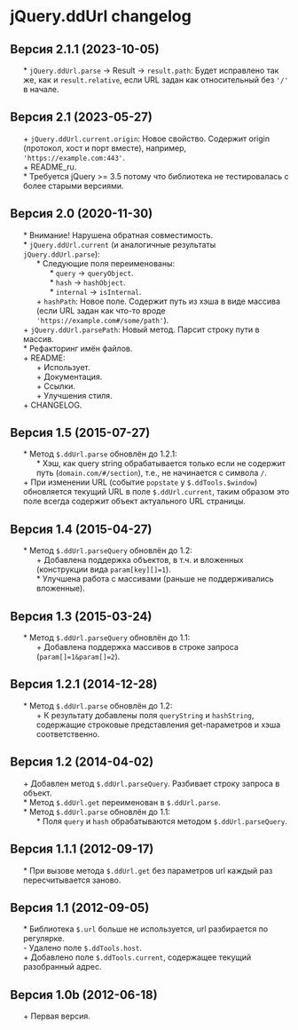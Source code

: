 # jQuery.ddUrl changelog


## Версия 2.1.1 (2023-10-05)
* \* `jQuery.ddUrl.parse` → Result → `result.path`: Будет исправлено так же, как и `result.relative`, если URL задан как относительный без `'/'` в начале.


## Версия 2.1 (2023-05-27)
* \+ `jQuery.ddUrl.current.origin`: Новое свойство. Содержит origin (протокол, хост и порт вместе), например, `'https://example.com:443'`.
* \+ README_ru.
* \* Требуется jQuery >= 3.5 потому что библиотека не тестировалась с более старыми версиями.


## Версия 2.0 (2020-11-30)
* \* Внимание! Нарушена обратная совместимость.
* \* `jQuery.ddUrl.current` (и аналогичные результаты `jQuery.ddUrl.parse`):
	* \* Следующие поля переименованы:
		* \* `query` → `queryObject`.
		* \* `hash` → `hashObject`.
		* \* `internal` → `isInternal`.
	* \+ `hashPath`: Новое поле. Содержит путь из хэша в виде массива (если URL задан как что-то вроде `'https://example.com#/some/path'`).
* \+ `jQuery.ddUrl.parsePath`: Новый метод. Парсит строку пути в массив.
* \* Рефакторинг имён файлов.
* \+ README:
	* \+ Использует.
	* \+ Документация.
	* \+ Ссылки.
	* \+ Улучшения стиля.
* \+ CHANGELOG.


## Версия 1.5 (2015-07-27)
* \* Метод `$.ddUrl.parse` обновлён до 1.2.1:
	* \* Хэш, как query string обрабатывается только если не содержит путь (`domain.com/#/section`), т.е., не начинается с символа `/`.
* \+ При изменении URL (событие `popstate` у `$.ddTools.$window`) обновляется текущий URL в поле `$.ddUrl.current`, таким образом это поле всегда содержит объект актуального URL страницы.


## Версия 1.4 (2015-04-27)
* \* Метод `$.ddUrl.parseQuery` обновлён до 1.2:
	* \+ Добавлена поддержка объектов, в т.ч. и вложенных (конструкции вида `param[key][]=1`).
	* \* Улучшена работа с массивами (раньше не поддерживались вложенные).


## Версия 1.3 (2015-03-24)
* \* Метод `$.ddUrl.parseQuery` обновлён до 1.1:
	* \+ Добавлена поддержка массивов в строке запроса (`param[]=1&param[]=2`).


## Версия 1.2.1 (2014-12-28)
* \* Метод `$.ddUrl.parse` обновлён до 1.2:
	* \+ К результату добавлены поля `queryString` и `hashString`, содержащие строковые представления get-параметров и хэша соответственно.


## Версия 1.2 (2014-04-02)
* \+ Добавлен метод `$.ddUrl.parseQuery`. Разбивает строку запроса в объект.
* \* Метод `$.ddUrl.get` переименован в `$.ddUrl.parse`.
* \* Метод `$.ddUrl.parse` обновлён до 1.1:
	* \* Поля `query` и `hash` обрабатываются методом `$.ddUrl.parseQuery`.


## Версия 1.1.1 (2012-09-17)
* \* При вызове метода `$.ddUrl.get` без параметров url каждый раз пересчитывается заново.


## Версия 1.1 (2012-09-05)
* \* Библиотека `$.url` больше не используется, url разбирается по регулярке.
* \- Удалено поле `$.ddTools.host`.
* \+ Добавлено поле `$.ddTools.current`, содержащее текущий разобранный адрес.


## Версия 1.0b (2012-06-18)
* \+ Первая версия.


<link rel="stylesheet" type="text/css" href="https://raw.githack.com/DivanDesign/CSS.ddMarkdown/master/style.min.css" />
<style>ul{list-style:none;}</style>